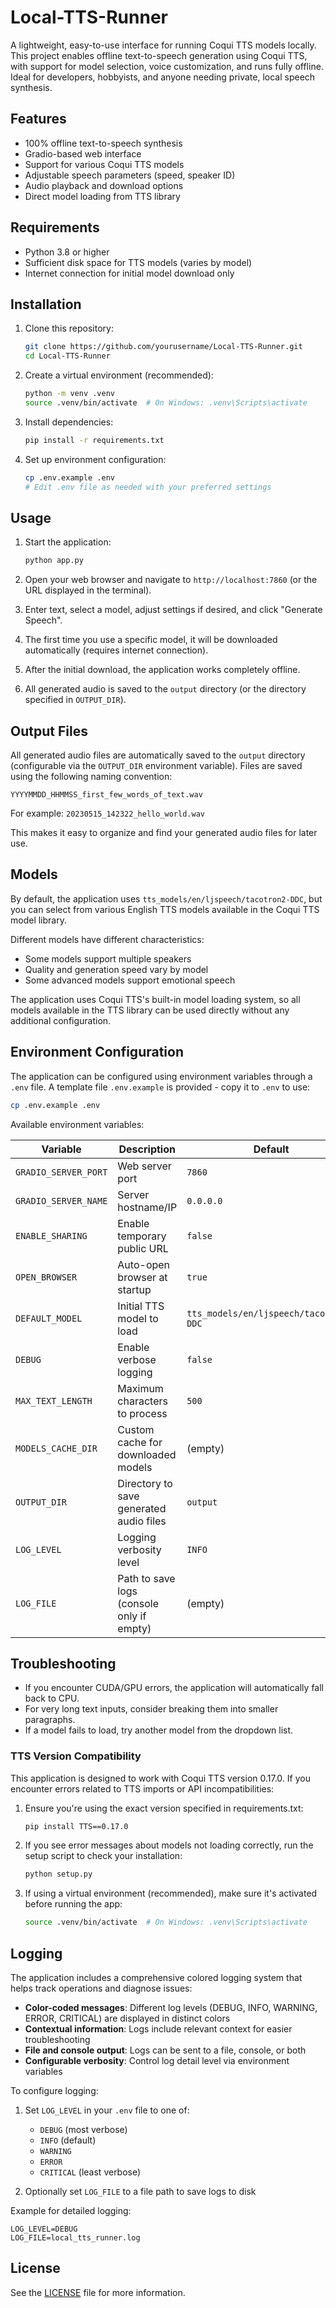 # Local-TTS-Runner

A lightweight, easy-to-use interface for running Coqui TTS models locally. This project enables offline text-to-speech generation using Coqui TTS, with support for model selection, voice customization, and runs fully offline. Ideal for developers, hobbyists, and anyone needing private, local speech synthesis.

## Features

- 100% offline text-to-speech synthesis
- Gradio-based web interface
- Support for various Coqui TTS models
- Adjustable speech parameters (speed, speaker ID)
- Audio playback and download options
- Direct model loading from TTS library

## Requirements

- Python 3.8 or higher
- Sufficient disk space for TTS models (varies by model)
- Internet connection for initial model download only

## Installation

1. Clone this repository:

   ```bash
   git clone https://github.com/yourusername/Local-TTS-Runner.git
   cd Local-TTS-Runner
   ```

2. Create a virtual environment (recommended):

   ```bash
   python -m venv .venv
   source .venv/bin/activate  # On Windows: .venv\Scripts\activate
   ```

3. Install dependencies:

   ```bash
   pip install -r requirements.txt
   ```

4. Set up environment configuration:

   ```bash
   cp .env.example .env
   # Edit .env file as needed with your preferred settings
   ```

## Usage

1. Start the application:

   ```bash
   python app.py
   ```

2. Open your web browser and navigate to `http://localhost:7860` (or the URL displayed in the terminal).

3. Enter text, select a model, adjust settings if desired, and click "Generate Speech".

4. The first time you use a specific model, it will be downloaded automatically (requires internet connection).

5. After the initial download, the application works completely offline.

6. All generated audio is saved to the `output` directory (or the directory specified in `OUTPUT_DIR`).

## Output Files

All generated audio files are automatically saved to the `output` directory (configurable via the `OUTPUT_DIR` environment variable). Files are saved using the following naming convention:

```text
YYYYMMDD_HHMMSS_first_few_words_of_text.wav
```

For example: `20230515_142322_hello_world.wav`

This makes it easy to organize and find your generated audio files for later use.

## Models

By default, the application uses `tts_models/en/ljspeech/tacotron2-DDC`, but you can select from various English TTS models available in the Coqui TTS model library.

Different models have different characteristics:

- Some models support multiple speakers
- Quality and generation speed vary by model
- Some advanced models support emotional speech

The application uses Coqui TTS's built-in model loading system, so all models available in the TTS library can be used directly without any additional configuration.

## Environment Configuration

The application can be configured using environment variables through a `.env` file. A template file `.env.example` is provided - copy it to `.env` to use:

```bash
cp .env.example .env
```

Available environment variables:

| Variable | Description | Default |
|----------|-------------|---------|
| `GRADIO_SERVER_PORT` | Web server port | `7860` |
| `GRADIO_SERVER_NAME` | Server hostname/IP | `0.0.0.0` |
| `ENABLE_SHARING` | Enable temporary public URL | `false` |
| `OPEN_BROWSER` | Auto-open browser at startup | `true` |
| `DEFAULT_MODEL` | Initial TTS model to load | `tts_models/en/ljspeech/tacotron2-DDC` |
| `DEBUG` | Enable verbose logging | `false` |
| `MAX_TEXT_LENGTH` | Maximum characters to process | `500` |
| `MODELS_CACHE_DIR` | Custom cache for downloaded models | (empty) |
| `OUTPUT_DIR` | Directory to save generated audio files | `output` |
| `LOG_LEVEL` | Logging verbosity level | `INFO` |
| `LOG_FILE` | Path to save logs (console only if empty) | (empty) |

## Troubleshooting

- If you encounter CUDA/GPU errors, the application will automatically fall back to CPU.
- For very long text inputs, consider breaking them into smaller paragraphs.
- If a model fails to load, try another model from the dropdown list.

### TTS Version Compatibility

This application is designed to work with Coqui TTS version 0.17.0. If you encounter errors related to TTS imports or API incompatibilities:

1. Ensure you're using the exact version specified in requirements.txt:

   ```bash
   pip install TTS==0.17.0
   ```

2. If you see error messages about models not loading correctly, run the setup script to check your installation:

   ```bash
   python setup.py
   ```

3. If using a virtual environment (recommended), make sure it's activated before running the app:

   ```bash
   source .venv/bin/activate  # On Windows: .venv\Scripts\activate
   ```

## Logging

The application includes a comprehensive colored logging system that helps track operations and diagnose issues:

- **Color-coded messages**: Different log levels (DEBUG, INFO, WARNING, ERROR, CRITICAL) are displayed in distinct colors
- **Contextual information**: Logs include relevant context for easier troubleshooting
- **File and console output**: Logs can be sent to a file, console, or both
- **Configurable verbosity**: Control log detail level via environment variables

To configure logging:

1. Set `LOG_LEVEL` in your `.env` file to one of:
   - `DEBUG` (most verbose)
   - `INFO` (default)
   - `WARNING`
   - `ERROR`
   - `CRITICAL` (least verbose)

2. Optionally set `LOG_FILE` to a file path to save logs to disk

Example for detailed logging:

```env
LOG_LEVEL=DEBUG
LOG_FILE=local_tts_runner.log
```

## License

See the [LICENSE](LICENSE) file for more information.
